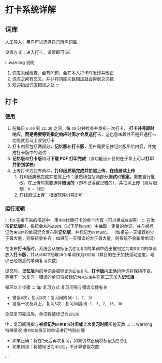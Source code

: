 # 打卡系统详解

## 词库

人工导入，用户可以选择自己所需词库

设置方式：进入打卡，设置即可
![](/001.png)

:::warning 说明

1. 词库未经检查，会有问题，会在本人打卡时发现并改正
2. 词库之间有交叉，并非将词库次数相加就会得到总词数
3. 欢迎指出词库错误之处
   :::

## 打卡

### 使用

1. 在每日 `6:00` 到 `22:30` 之间，每 `30` 分钟检查并发布一次打卡，
   **打卡并非即时响应，而是需要等到指定响应时间才会发送打卡**，这也意味着并不是开通打卡功能就会马上收到打卡
2. 打卡内容包括两部分，**记忆版**和**打卡版**，用户需要记住记忆版所给内容，并完成打卡版中的测试
3. **记忆版**和**打卡版**均可**下载 PDF 打印完成**（该功能设计目的在于早上可以**打印并带到学校**）
4. 上传打卡方式有两种，**打印纸质稿完成并拍照上传**，**在线测试上传 <Badge text="0.3.4" vertical="middle"/>**
   1. 打印纸质稿完成并拍照上传：纸质稿包括两部分**测试**和**答案**，需要自行批改，在上传时需要选择**错误的**（即不记得或记错的），并拍照上传（照片限制：`0 ~ 5`张）
   2. 在线测试上传：根据软件引导即可

### 运行逻辑

::: tip
在接下来的描述中，用`单词`代替打卡的单个内容（可以换成`成语`等）
:::
在发布**记忆版**时，系统会从`所选词库`（以下简称`词库`）中抽取一定量的单词，并与被标记为`未记住`的单词混合发布到**记忆版**，并标记为`正在记忆`。
（如果前一天错误的少于最大量，则系统会补齐；如果前一天错误的大于最大量，则系统不会新增单词）

在发布**打卡版**时，系统会从被标记为`正在复习`的单词中选出被判定为`需要复习`的单词放入**打卡版**，并从`词库`中抽取`10`个单词作为`附加题`（其目的在于加快滚动速度，减少已经熟悉的单词复习次数）

提交时，**记忆版**内的单词会被标记为`正在复习`。**打卡版**内正确的单词将保持不变，等待下一次复习；错误的单词将被标记为`未记住`并在第二天加入**记忆版**

循环以上步骤
::: tip 复习方式
复习间隔与错误次数有关

- 错误`0`次，复习`3`次：复习间隔(`d`): `1, 7, 15`
- 错误一次及以上，复习`5`次：复习间隔(`d`): `1, 3, 7, 15, 30`

全部复习完成后，单词将被标记为`已记住`

注：复习间隔指与**被标记为`正在复习`时间或上次复习时间**所差天数
:::
::: warning 特殊情况
由`附加题`展示的单词进行特别处理

- 如果正确：将在`7`天后再次复习，如果仍然正确将标记为`已记住`
- 如果错误：将被标记为`未记住`，不计算错误次数

:::
